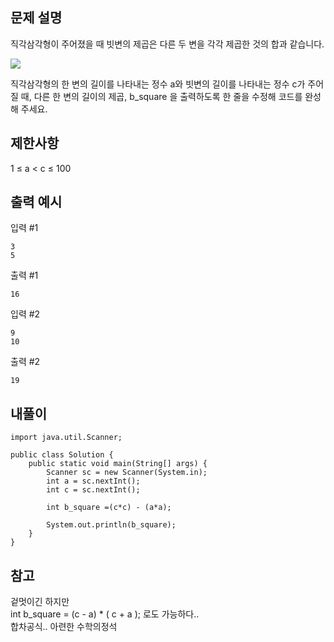 ## 문제 설명
직각삼각형이 주어졌을 때 빗변의 제곱은 다른 두 변을 각각 제곱한 것의 합과 같습니다.

<img src="https://grepp-programmers.s3.ap-northeast-2.amazonaws.com/files/production/45e3aa58-327f-4860-a634-2917ae76c159/%E1%84%91%E1%85%B5%E1%84%90%E1%85%A1%E1%84%80%E1%85%A9%E1%84%85%E1%85%A1%E1%84%89%E1%85%B3.jpg">

직각삼각형의 한 변의 길이를 나타내는 정수 a와 빗변의 길이를 나타내는 정수 c가 주어질 때, 다른 한 변의 길이의 제곱, b_square 을 출력하도록 한 줄을 수정해 코드를 완성해 주세요.



## 제한사항

1 ≤ a < c ≤ 100



## 출력 예시
입력 #1
```
3
5
```

출력 #1
```
16
```

입력 #2
```
9
10
```
출력 #2
```
19
```



## 내풀이
```
import java.util.Scanner;

public class Solution {
    public static void main(String[] args) {
        Scanner sc = new Scanner(System.in);
        int a = sc.nextInt();
        int c = sc.nextInt();

        int b_square =(c*c) - (a*a);

        System.out.println(b_square);
    }
}
```


## 참고

겉멋이긴 하지만   
int b_square = (c - a) * ( c + a ); 로도 가능하다..   
합차공식.. 아련한 수학의정석
